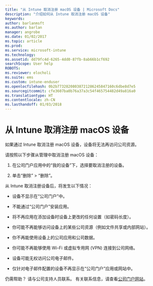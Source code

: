 ```yaml
---
title: "从 Intune 取消注册 macOS 设备 | Microsoft Docs"
description: "介绍如何从 Intune 取消注册 macOS 设备"
keywords: 
author: barlanmsft
ms.author: barlan
manager: angrobe
ms.date: 01/02/2017
ms.topic: article
ms.prod: 
ms.service: microsoft-intune
ms.technology: 
ms.assetid: dd79fc4d-6265-4dd0-87fb-8ab66b1cf692
searchScope: User help
ROBOTS: 
ms.reviewer: elocholi
ms.suite: ems
ms.custom: intune-enduser
ms.openlocfilehash: 0b2b77328208038721286245847160c6dbe8d7e5
ms.sourcegitcommit: cfe3607ba0b76a37a3c54f465754482d49a816a0
ms.translationtype: HT
ms.contentlocale: zh-CN
ms.lasthandoff: 01/03/2018
---
```

# <a name="unenroll-your-macos-device-from-intune"></a>从 Intune 取消注册 macOS 设备

如果通过 Intune 取消注册 macOS 设备，设备将无法再访问公司资源。

请按照以下步骤从管理中取消注册 macOS 设备：

1.  在公司门户应用中的“我的设备”下，选择要取消注册的设备。

2.  单击“删除” > “删除”。

从 Intune 取消注册设备后，将发生以下情况：

-   设备不显示在“公司门户”中。

-   不能通过“公司门户”安装应用。

-   将不再应用在添加设备时设备上更改的任何设置（如密码长度）。

-   你可能不再能够访问设备上的某些公司资源（例如文件共享或内部网站）。

-   你不再能使用设备上的公司应用和公司数据。

-   你可能不再能够使用 Wi-Fi 或虚拟专用网 (VPN) 连接到公司网络。

-   设备可能无权访问公司电子邮件。

-   仅针对电子邮件配置的设备不再显示在“公司门户”应用或网站中。

仍需帮助？ 请与公司支持人员联系。 有关联系信息，请查看[公司门户网站](https://portal.manage.microsoft.com#HelpDeskDialog)。
